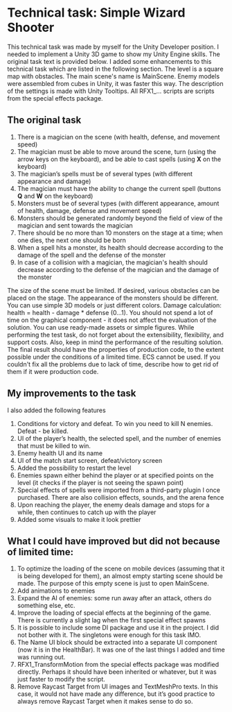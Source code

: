 # Technical task: Simple Wizard Shooter

This technical task was made by myself for the Unity Developer position. I needed to implement a Unity 3D game to show my Unity Engine skills. The original task text is provided below. I added some enhancements to this technical task which are listed in the following section.
The level is a square map with obstacles. The main scene's name is MainScene. Enemy models were assembled from cubes in Unity, it was faster this way.
The description of the settings is made with Unity Tooltips. All RFX1_... scripts are scripts from the special effects package.

## The original task
1) There is a magician on the scene (with health, defense, and movement speed)
2) The magician must be able to move around the scene, turn (using the arrow keys on the keyboard), and be able to cast spells (using **X** on the keyboard)
3) The magician’s spells must be of several types (with different appearance and damage)
4) The magician must have the ability to change the current spell (buttons **Q** and **W** on the keyboard)
5) Monsters must be of several types (with different appearance, amount of health, damage, defense and movement speed)
6) Monsters should be generated randomly beyond the field of view of the magician and sent towards the magician
7) There should be no more than 10 monsters on the stage at a time; when one dies, the next one should be born
8) When a spell hits a monster, its health should decrease according to the damage of the spell and the defense of the monster
9) In case of a collision with a magician, the magician's health should decrease according to the defense of the magician and the damage of the monster

The size of the scene must be limited.
If desired, various obstacles can be placed on the stage.
The appearance of the monsters should be different. You can use simple 3D models or just different colors.
Damage calculation: health = health - damage * defense (0...1).
You should not spend a lot of time on the graphical component - it does not affect the evaluation of the solution. You can use ready-made assets or simple figures.
While performing the test task, do not forget about the extensibility, flexibility, and support costs. Also, keep in mind the performance of the resulting solution. The final result should have the properties of production code, to the extent possible under the conditions of a limited time. ECS cannot be used.
If you couldn't fix all the problems due to lack of time, describe how to get rid of them if it were production code.

## My improvements to the task
I also added the following features
1) Conditions for victory and defeat. To win you need to kill N enemies. Defeat - be killed.
2) UI of the player’s health, the selected spell, and the number of enemies that must be killed to win.
3) Enemy health UI and its name
4) UI of the match start screen, defeat/victory screen
5) Added the possibility to restart the level
6) Enemies spawn either behind the player or at specified points on the level (it checks if the player is not seeing the spawn point)
7) Special effects of spells were imported from a third-party plugin I once purchased. There are also collision effects, sounds, and the arena fence
8) Upon reaching the player, the enemy deals damage and stops for a while, then continues to catch up with the player
9) Added some visuals to make it look prettier

## What I could have improved but did not because of limited time:
1) To optimize the loading of the scene on mobile devices (assuming that it is being developed for them), an almost empty starting scene should be made. The purpose of this empty scene is just to open MainScene.
2) Add animations to enemies
3) Expand the AI of enemies: some run away after an attack, others do something else, etc.
4) Improve the loading of special effects at the beginning of the game. There is currently a slight lag when the first special effect spawns
5) It is possible to include some DI package and use it in the project. I did not bother with it. The singletons were enough for this task IMO.
6) The Name UI block should be extracted into a separate UI component (now it is in the HealthBar). It was one of the last things I added and time was running out.
7) RFX1_TransformMotion from the special effects package was modified directly. Perhaps it should have been inherited or whatever, but it was just faster to modify the script.
8) Remove Raycast Target from UI images and TextMeshPro texts. In this case, it would not have made any difference, but it’s good practice to always remove Raycast Target when it makes sense to do so.
